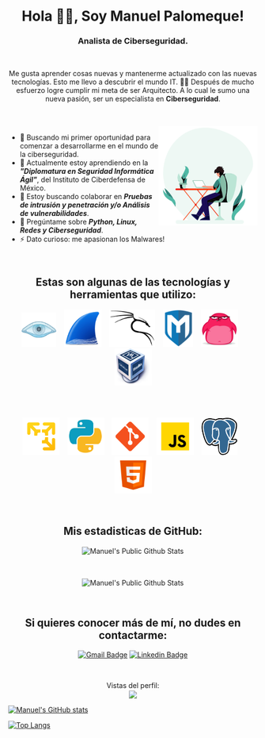 <h1 align="center"> Hola 👋🏽, Soy Manuel Palomeque!</h1>
<h3 align="center">
    Analista de Ciberseguridad.  
</h3><br/>

<p align="center">Me gusta aprender cosas nuevas y mantenerme actualizado con las nuevas tecnologías. Esto me llevo a descubrir el mundo IT. 👨‍💻
Después de mucho esfuerzo logre cumplir mi meta de ser Arquitecto. A lo cual le sumo una nueva pasión, ser un especialista en <b>Ciberseguridad</b>.</p>

<h2 align="center">
</h2><br/>
<img align="right" alt="Person coding gif" src="https://github.com/chandan-reddy-k/chandan-reddy-k/blob/master/assets/coding.gif" width="200" />

- 🔭 Buscando mi primer oportunidad para comenzar a desarrollarme en el mundo de la ciberseguridad.
- 🌱 Actualmente estoy aprendiendo en la ***"Diplomatura en Seguridad Informática Ágil"***, del Instituto de Ciberdefensa de México.  
- 👯 Estoy buscando colaborar en ***Pruebas de intrusión y penetración y/o Análisis de vulnerabilidades***.
- 💬 Pregúntame sobre ***Python, Linux, Redes y Ciberseguridad***.
- ⚡ Dato curioso: me apasionan los Malwares!
<br/>

<h2 align="center">
  Estas son algunas de las tecnologías y herramientas que utilizo:
</h2>
<p align="center">
<code><img height="70" src="https://github.com/manuelpalomeque/manuelpalomeque/blob/main/Recursos/nmap1.png"></code> &nbsp;&nbsp;
<code><img height="75" src="https://github.com/manuelpalomeque/manuelpalomeque/blob/main/Recursos/wireshark.png"></code> &nbsp;&nbsp;
<code><img height="75" src="https://github.com/manuelpalomeque/manuelpalomeque/blob/main/Recursos/kali.png"></code> &nbsp;&nbsp;
<code><img height="75" src="https://github.com/manuelpalomeque/manuelpalomeque/blob/main/Recursos/metasploit.png"></code> &nbsp;&nbsp;
<code><img height="75" src="https://github.com/manuelpalomeque/manuelpalomeque/blob/main/Recursos/focaa.png"></code> &nbsp;&nbsp;
<code><img height="75" src="https://github.com/manuelpalomeque/manuelpalomeque/blob/main/Recursos/Virtualbox_.png"></code>
</p>

<br/>
<br/>

<p align="center">
<code><img height="75" src="https://github.com/manuelpalomeque/manuelpalomeque/blob/main/Recursos/vmware.png"></code> &nbsp;&nbsp;
<code><img height="75" src="https://github.com/manuelpalomeque/manuelpalomeque/blob/main/Recursos/python.png"></code> &nbsp;&nbsp;
<code><img height="75" src="https://github.com/chandan-reddy-k/chandan-reddy-k/blob/master/assets/git.png"></code> &nbsp;&nbsp;
<code><img height="75" src="https://github.com/chandan-reddy-k/chandan-reddy-k/blob/master/assets/js.png"></code> &nbsp;&nbsp;
<code><img height="75" src="https://github.com/manuelpalomeque/manuelpalomeque/blob/main/Recursos/postgreSQL.png"></code> &nbsp;&nbsp;
<code><img height="75" src="https://github.com/chandan-reddy-k/chandan-reddy-k/blob/master/assets/html.png"></code>
</p>

<br/>

<h2 align="center">
    Mis estadisticas de GitHub:
</h2>

<p align="center">
<img align="center" src="https://github-readme-stats.vercel.app/api?username=manuelpalomeque&show_icons=true&count_private=true&hide=stars&include_all_commits=true&theme=buefy" alt="Manuel's Public Github Stats">
</p>
<br/>
<p align="center">
<img align="center" src="https://github-readme-stats.vercel.app/api/top-langs/?username=manuelpalomeque&layout=compact)](https://github.com/manuelpalomeque/github-readme-stats" alt="Manuel's Public Github Stats">
</p>
<br/>

<h2 align="center">
Si quieres conocer más de mí, no dudes en contactarme:
</h2>

<div align="center">
    
[![Gmail Badge](https://img.shields.io/badge/-pjonathanmanuel@hotmail.com-c14438?style=flat-square&logo=Gmail&logoColor=white&link=mailto:pjonathanmanuel@hotmail.com)](mailto:pjonathanmanuel@hotmail.com)  [![Linkedin Badge](https://img.shields.io/badge/-JonathanPalomeque-blue?style=flat-square&logo=Linkedin&logoColor=white&link=https://www.linkedin.com/in/jonathan-palomeque/)](https://www.linkedin.com/in/jonathan-palomeque/) 
    
</div>
<br/>
<p align="center"> Vistas del perfil:<br/>
<img align="center" src="https://profile-counter.glitch.me/manuelpalomeque/count.svg" />
</p>

[![Manuel's GitHub stats](https://github-readme-stats.vercel.app/api?username=manuelpalomeque)](https://github.com/anuraghazra/github-readme-stats)

[![Top Langs](https://github-readme-stats.vercel.app/api/top-langs/?username=manuelpalomeque)](https://github.com/anuraghazra/github-readme-stats)

